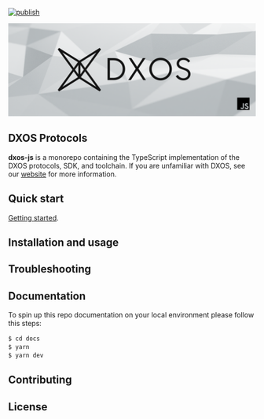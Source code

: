 [![publish](https://github.com/dxos/protocols/actions/workflows/publish.yaml/badge.svg)](https://github.com/dxos/protocols/actions/workflows/publish.yaml)

![js-dxos](./docs/images/github-repo-banner.png)

## DXOS Protocols 

**dxos-js** is a  monorepo containing the TypeScript implementation of the DXOS protocols, SDK, and toolchain. 
If you are unfamiliar with DXOS, see our [website](https://dxos.org) for more information.

## Quick start

[Getting started](./docs/content/getting-started.md).

## Installation and usage

## Troubleshooting

## Documentation

To spin up this repo documentation on your local environment please follow this steps:

```bash
$ cd docs
$ yarn
$ yarn dev
```

## Contributing


## License

